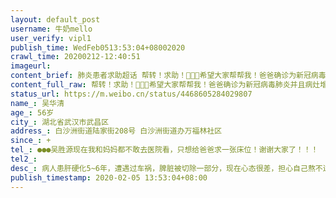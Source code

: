 ```yaml
---
layout: default_post
username: 牛奶mello
user_verify: vipl1
publish_time: WedFeb0513:53:04+08002020
crawl_time: 20200212-12:40:51
imageurl: 
content_brief: 肺炎患者求助超话 帮转！求助！🙏🙏🙏希望大家帮帮我！爸爸确诊为新冠病毒肺炎并且病灶增多、持续高烧有呼吸困难症状、现在因为医院收治都接近饱和只能在家自行隔离一家三口分布不同地方隔离、老爸身边没有人照顾！！！真的很需要一张床位！【姓名】吴华清【年龄】56岁【所在城市】 ...全文
content_full_raw: 帮转！求助！🙏🙏🙏希望大家帮帮我！爸爸确诊为新冠病毒肺炎并且病灶增多、持续高烧有呼吸困难症状、现在因为医院收治都接近饱和只能在家自行隔离一家三口分布不同地方隔离、老爸身边没有人照顾！！！真的很需要一张床位！【姓名】吴华清【年龄】56岁【所在城市】湖北省武汉市武昌区【所在小区、社区】白沙洲街道陆家街208号 白沙洲街道办万福林社区【患病时间】+【病情描述】病人患肝硬化5~6年，遭遇过车祸，脾脏被切除一部分，现在心态很差，担心自己熬不过去。1月23日起出现畏寒症状1月25日到社区卫生服务中心打消炎针，期间间断有低烧现象1月29日到武汉大学人民医院发热门诊就诊CT提示确诊为冠状病毒性肺炎1月31日核酸检测结果呈阴性，但发热畏寒症状未缓解2月3日再次到武汉大学人民医院发热门诊就诊，CT提示双肺异常，病灶增多2月4日自己在家持续发烧2月5日凌晨发烧到38.5并有呼吸困难的症状【联系方式】●●●吴胜源现在我和妈妈都不敢去医院看，只想给爸爸求一张床位！谢谢大家了！！！
status_url: https://m.weibo.cn/status/4468605284029807
name_: 吴华清
age_: 56岁
city_: 湖北省武汉市武昌区
address_: 白沙洲街道陆家街208号 白沙洲街道办万福林社区
since_: +
tel_: ●●●吴胜源现在我和妈妈都不敢去医院看，只想给爸爸求一张床位！谢谢大家了！！！
tel2_: 
desc_: 病人患肝硬化5~6年，遭遇过车祸，脾脏被切除一部分，现在心态很差，担心自己熬不过去。1月23日起出现畏寒症状1月25日到社区卫生服务中心打消炎针，期间间断有低烧现象1月29日到武汉大学人民医院发热门诊就诊CT提示确诊为冠状病毒性肺炎1月31日核酸检测结果呈阴性，但发热畏寒症状未缓解2月3日再次到武汉大学人民医院发热门诊就诊，CT提示双肺异常，病灶增多2月4日自己在家持续发烧2月5日凌晨发烧到38.5并有呼吸困难的症状
publish_timestamp: 2020-02-05 13:53:04+08:00
---
```

